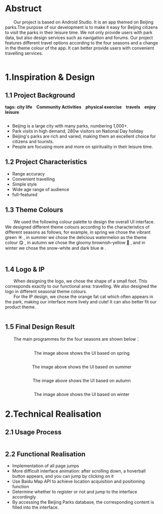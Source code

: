 # Abstruct
&emsp;&emsp;Our project is based on Android Studio. It is an app themed on Beijing parks.The purpose of our development is to make it easy for Beijing citizens to visit the parks in their leisure time. We not only provide users with park data, but also design services such as navigation and forums. Our project features different travel options according to the four seasons and a change in the theme colour of the app. It can better provide users with convenient travelling services.
<div align=center><img src=""/></div>

# 1.Inspiration & Design
## 1.1 Project Background
<strong>tags:</strong> <strong>city life</strong>&emsp;<strong>Community Activities</strong>&emsp;<strong>physical exercise</strong>&emsp;<strong>travels</strong>&emsp;<strong>enjoy leisure</strong>  
<div align=center><img src=""/></div>

- Beijing is a large city with many parks, numbering 1,000+.
- Park visits in high demand, 280w visitors on National Day holiday
- Beijing's parks are rich and varied, making them an excellent choice for citizens and tourists.   
- People are focusing more and more on spirituality in their leisure time.

## 1.2 Project Characteristics
- Range accuracy
- Convenient travelling
- Simple style
- Wide age range of audience
- full-featured

## 1.3 Theme Colours
&emsp;&emsp;We used the following colour palette to design the overall UI interface. We designed different theme colours according to the characteristics of different seasons as follows, for example, in spring we chose the vibrant green :sunny: , in summer we chose the delicious watermelon as the theme colour :yum: , in autumn we chose the gloomy brownish-yellow :maple_leaf: , and in winter we chose the snow-white and dark blue :snowflake: .
<div align=center><img src=""/></div>

## 1.4 Logo & IP
&emsp;&emsp;When designing the logo, we chose the shape of a small foot. This corresponds exactly to our functional area: travelling. We also designed the logo in different seasonal theme colours.  
&emsp;&emsp;For the IP design, we chose the orange fat cat which often appears in the park, making our interface more lively and cute! It can also better fit our product theme.
<div align=center><img src=""/></div>

## 1.5 Final Design Result
&emsp;&emsp;The main programmes for the four seasons are shown below：
<div align=center><img src=""/></div>
<p align="center">The image above shows the UI based on spring</p>
<div align=center><img src=""/></div>
<p align="center">The image above shows the UI based on summer</p>
<div align=center><img src=""/></div>
<p align="center">The image above shows the UI based on autumn</p>
<div align=center><img src=""/></div>
<p align="center">The image above shows the UI based on winter</p>

# 2.Technical Realisation
## 2.1 Usage Process
<div align=center><img src=""/></div>

## 2.2 Functional Realisation
- Implementation of all page jumps
- More difficult interface animation: after scrolling down, a hoverball button appears, and you can jump by clicking on it
- Use Baidu Map API to achieve location acquisition and positioning function
- Determine whether to register or not and jump to the interface accordingly
- By accessing the Beijing Parks database, the corresponding content is filled into the interface.
